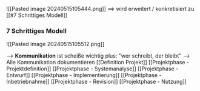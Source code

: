 ![[Pasted image 20240515105444.png]]
==> wird erweitert / konkretisiert zu [[#7 Schrittiges Modell]]

### 7 Schrittiges Modell
![[Pasted image 20240515105512.png]]


--> **Kommunikation** ist scheiße wichtig
plus: "wer schreibt, der bleibt" --> Alle Kommunikation dokumentieren
[[Definition Projekt]]
[[Projektphase - Projektdefinition]]
[[Projektphase - Systemanalyse]]
[[Projektphase - Entwurf]]
[[Projektphase - Implementierung]]
[[Projektphase - Inbetriebnahme]]
[[Projektphase - Revision]]
[[Projektphase - Nutzung]]

